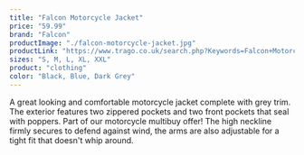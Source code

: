 ```yaml
---
title: "Falcon Motorcycle Jacket"
price: "59.99"
brand: "Falcon"
productImage: "./falcon-motorcycle-jacket.jpg"
productLink: "https://www.trago.co.uk/search.php?Keywords=Falcon+Motorcycle+Jacket&x=0&y=0"
sizes: "S, M, L, XL, XXL"
product: "clothing"
color: "Black, Blue, Dark Grey"
---
```

A great looking and comfortable motorcycle jacket complete with grey trim. The exterior features two zippered pockets and two front pockets that seal with poppers. Part of our motorcycle multibuy offer! The high neckline firmly secures to defend against wind, the arms are also adjustable for a tight fit that doesn't whip around.